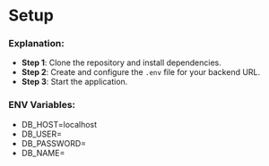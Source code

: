 # Setup

### Explanation:

- **Step 1**: Clone the repository and install dependencies.
- **Step 2**: Create and configure the `.env` file for your backend URL.
- **Step 3**: Start the application.

### ENV Variables:

- DB_HOST=localhost
- DB_USER=
- DB_PASSWORD=
- DB_NAME=
